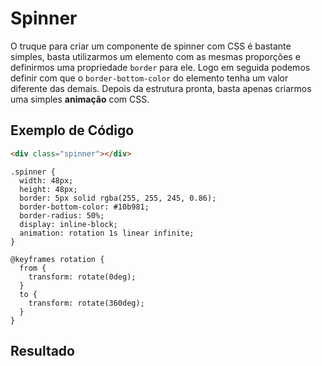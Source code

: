 # Spinner

O truque para criar um componente de spinner com CSS é bastante simples, basta utilizarmos um elemento com as mesmas proporções e definirmos uma propriedade `border` para ele. Logo em seguida podemos definir com que o `border-bottom-color` do elemento tenha um valor diferente das demais. Depois da estrutura pronta, basta apenas criarmos uma simples **animação** com CSS.

## Exemplo de Código

```html
<div class="spinner"></div>
```

```css{4-5,8}
.spinner {
  width: 48px;
  height: 48px;
  border: 5px solid rgba(255, 255, 245, 0.86);
  border-bottom-color: #10b981;
  border-radius: 50%;
  display: inline-block;
  animation: rotation 1s linear infinite;
}

@keyframes rotation {
  from {
    transform: rotate(0deg);
  }
  to {
    transform: rotate(360deg);
  }
}
```

## Resultado

<script setup>
import Spinner from '../../components/Spinner.vue'
</script>

<Spinner />
